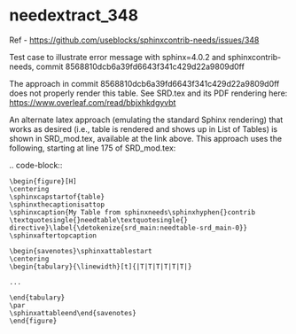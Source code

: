 # needextract_348

Ref - https://github.com/useblocks/sphinxcontrib-needs/issues/348

Test case to illustrate error message with sphinx=4.0.2 and sphinxcontrib-needs, commit 8568810dcb6a39fd6643f341c429d22a9809d0ff

The approach in commit 8568810dcb6a39fd6643f341c429d22a9809d0ff does not properly render this table.  See SRD.tex and its PDF rendering here:  https://www.overleaf.com/read/bbjxhkdgyvbt

An alternate latex approach (emulating the standard Sphinx rendering) that works as desired (i.e., table is rendered and shows up in List of Tables) is shown in SRD_mod.tex, available at the link above.  This approach uses the following, starting at line 175 of SRD_mod.tex:

.. code-block::

    \begin{figure}[H]
    \centering
    \sphinxcapstartof{table}
    \sphinxthecaptionisattop
    \sphinxcaption{My Table from sphinxneeds\sphinxhyphen{}contrib \textquotesingle{}needtable\textquotesingle{} directive}\label{\detokenize{srd_main:needtable-srd_main-0}}
    \sphinxaftertopcaption

    \begin{savenotes}\sphinxattablestart
    \centering
    \begin{tabulary}{\linewidth}[t]{|T|T|T|T|T|T|}

    ...

    \end{tabulary}
    \par
    \sphinxattableend\end{savenotes}
    \end{figure}

